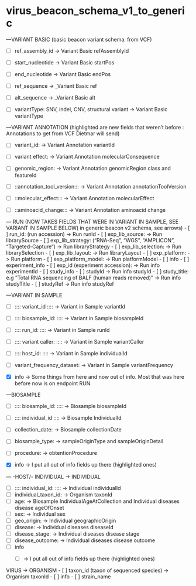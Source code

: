 # virus_beacon_schema_v1_to_generic
—VARIANT BASIC (basic beacon variant schema: from VCF)

- [ ]  ref_assembly_id -> Variant Basic refAssemblyId 
- [ ] start_nucleotide -> Variant Basic startPos 
- [ ] end_nucleotide -> Variant Basic  endPos
- [ ] ref_sequence  -> _Variant Basic ref
- [ ] alt_sequence -> _Variant Basic  alt
- [ ] variantType: SNV, indel, CNV, structural variant -> Variant Basic  variantType


—VARIANT  ANNOTATION   (highlighted are new fields that weren’t before :  Annotations to get from VCF Dietmar will send)
- [ ] variant_id: -> Variant Annotation variantId
- [ ] variant effect: -> Variant Annotation molecularConsequence
- [ ] genomic_region: ->   Variant Annotation genomicRegion class and featureId
- [ ] ::annotation_tool_version::: ->   Variant Annotation annotationToolVersion
- [ ] ::molecular_effect::: ->   Variant Annotation molecularEffect
- [ ] ::aminoacid_change::: ->   Variant Annotation aminoacid change



— RUN (NOW TAKES FIELDS THAT WERE IN VARIANT IN SAMPLE, SEE VARIANT IN SAMPLE BELOW)
in generic beacon v2 schema, see arrows)
		- [ ] run_id:  (run accession)  ->  Run runId
		- [ ] exp_lib_source: ->  Run librarySource 
		- [ ] exp_lib_strategy: (“RNA-Seq”, “WGS”, “AMPLICON”, “Targeted-Capture”)  ->  Run libraryStrategy
		- [ ] exp_lib_selection: -> Run librarySelection
		- [ ] exp_lib_layout: -> Run libraryLayout
		- [ ] exp_platform: -> Run platform
		- [ ] exp_platform_model: -> Run platformModel
		- [ ] info 
			- [ ] experiment_info
				- [ ] exp_id (experiment accession):  ->  Run info experimentId
			- [ ] study_info
				- [ ] studyId ->  Run info studyId
				- [ ] study_title: e.g ”Total RNA sequencing of BALF (human reads removed)”  ->  Run info studyTitle
				- [ ] studyRef ->  Run info studyRef


—VARIANT IN SAMPLE 
- [ ]  :::: variant_id  :::: -> Variant in Sample variantId  
- [ ]  :::: biosample_id:  ::::  -> Variant in Sample biosampleId 
- [ ]  :::: run_id:  :::: -> Variant in Sample runId 
- [ ]  :::: variant caller: ::::  ->  Variant in Sample variantCaller
- [ ]  :::: host_id:   :::: -> Variant in Sample individualId
- [ ] variant_frequency_dataset:  ->  Variant in Sample variantFrequency
- [x] info
 -> Some things from here and now out of info. Most that was here before now is on endpoint RUN 
	


—BIOSAMPLE  
- [ ] :::: biosample_id: :::: -> Biosample biosampleId 
- [ ] :::: individual_id :::: -> Biosample IndividualId 
- [ ] collection_date: -> Biosample collectionDate
- [ ] biosample_type: -> sampleOriginType and sampleOriginDetail
- [ ] procedure: -> obtentionProcedure
- [x] info
	-> I put all out of info fields up there (highlighted ones)




— -HOST/- INDIVIDUAL  -> INDIVIDUAL 
- [ ] :::: individual_id:  ::::  -> Individual individualId
- [ ] individual_taxon_id:  -> Organism taxonId
- [ ] age:  -> Biosample IndividualAgeAtCollection and  Individual diseases disease ageOfOnset
- [ ] sex:   -> Individual sex
- [ ] geo_origin:   -> Individual geographicOrigin
- [ ] disease: -> Individual diseases diseaseId
- [ ] disease_stage:  -> Individual diseases disease stage
- [ ] disease_outcome: -> Individual diseases disease outcome
- [ ] info 
	- [ ] -> I put all out of info fields up there (highlighted ones)

	

VIRUS -> ORGANISM
	- [ ] taxon_id (taxon of sequenced species) -> Organism taxonId
	- [ ] info
		- [ ] strain_name





